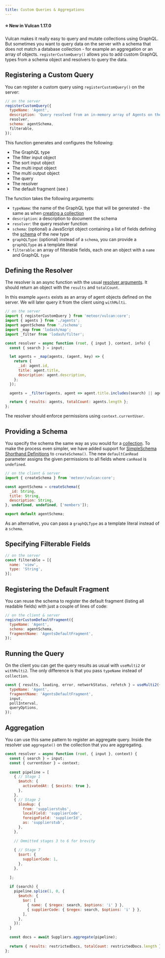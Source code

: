 ```yaml
---
title: Custom Queries & Aggregations
---
```


#### ⭐️ New in Vulcan 1.17.0

Vulcan makes it really easy to query and mutate collections using GraphQL. But sometimes you want to query data on the server with a schema that does not match a database collection - for example an aggregation or an array of objects. `registerCustomQuery()` allows you to add custom GraphQL types from a schema object and resolvers to query the data.

## Registering a Custom Query

You can register a custom query using `registerCustomQuery()` on the server:

```js
// on the server
registerCustomQuery({
  typeName: 'Agent',
  description: 'Query resolved from an in-memory array of Agents on the server',
  resolver,
  schema: agentSchema,
  filterable,
});
```

This function generates and configures the following:

 * The GraphQL type
 * The filter input object
 * The sort input object
 * The multi input object
 * The multi output object
 * The query
 * The resolver
 * The default fragment (see )


The function takes the following arguments:

 * `typeName`: the name of the GraphQL type that will be generated - the same as when [creating a collection](/schemas.html#Creating-Collections)
 * `description`: a description to document the schema
 * `resolver`: the query resolver function
 * `schema`: (optional) a JavaScript object containing a list of fields defining the [schema](/schema-properties.html) of the new type
 * `graphQLType`: (optional) instead of a `schema`, you can provide a `graphQLType` as a template literal
 * `filterable`: an array of filterable fields, each one an object with a `name` and GraphQL `type`

## Defining the Resolver

The resolver is an async function with the usual [resolver arguments](https://www.apollographql.com/docs/apollo-server/data/resolvers/#resolver-arguments). It should return an object with the `results` and `totalCount`.

In this example `agents` exists as an array of agent objects defined on the server. We will later query it from the client using `withMulti`.

```js
// on the server
import { registerCustomQuery } from 'meteor/vulcan:core';
import { agents } from './agents';
import agentSchema from './schema';
import _map from 'lodash/map';
import _filter from 'lodash/filter';

const resolver = async function (root, { input }, context, info) {
  const { search } = input;

  let agents = _map(agents, (agent, key) => {
    return {
      _id: agent.id,
      title: agent.title,
      description: agent.description,
    };
  });

  agents = _filter(agents, agent => agent.title.includes(search) || agent.description.includes(search));

  return { results: agents, totalCount: agents.length };
};
```

The resolver should enforce permissions using `context.currentUser`.

## Providing a Schema

You specify the schema the same way as you would for a [collection](/schemas.html#Creating-Collections). To make the process even simpler, we have added support for [SimpleSchema Shorthand Definitions](https://github.com/aldeed/simpl-schema#shorthand-definitions) to `createSchema()`.
The new `defaultCanRead` parameter assigns the given permissions to all fields where `canRead` is `undefined`.

```js
// on the client & server
import { createSchema } from 'meteor/vulcan:core';

const agentSchema = createSchema({
  _id: String,
  title: String,
  description: String,
}, undefined, undefined, ['members']);

export default agentSchema;
```

As an alternative, you can pass a `graphQLType` as a template literal instead of a `schema`.

## Specifying Filterable Fields

```js
// on the server
const filterable = [{
  name: 'view',
  type: 'String',
}];
```

## Registering the Default Fragment

You can reuse the schema to register the default fragment (listing all readable fields) with just a couple of lines of code:

```js
// on the client & server
registerCustomDefaultFragment({
  typeName: 'Agent',
  schema: agentSchema,
  fragmentName: 'AgentsDefaultFragment',
});
```

## Running the Query

On the client you can get the query results as usual with `useMulti2` or `withMulti2`. The only difference is that you pass `typeName` instead of `collection`.
```js
const { results, loading, error, networkStatus, refetch } = useMulti2({ 
  typeName: 'Agent', 
  fragmentName: 'AgentsDefaultFragment',
  input, 
  pollInterval, 
  queryOptions,
});
```

## Aggregation

You can use this same pattern to register an aggregate query. Inside the resolver use `aggregate()` on the collection that you are aggregating.

```js
const resolver = async function (root, { input }, context) {
  const { search } = input;
  const { currentUser } = context;
  
  const pipeline = [
    { // Stage 1
      $match: {
        activatedAt: { $exists: true },
      },
    },
    { // Stage 2
      $lookup: {
        from: 'supplierstubs',
        localField: 'supplierCode',
        foreignField: 'supplierId',
        as: 'supplierstub',
      },
    },
      
    // Ommitted stages 3 to 6 for brevity
    
    { // Stage 7
      $sort: {
        supplierCode: 1,
      },
    },
  
  ];
  
  if (search) {
    pipeline.splice(1, 0, {
      $match: {
        $or: [
          { name: { $regex: search, $options: 'i' } },
          { supplierCode: { $regex: search, $options: 'i' } },
        ],
      },
    });
  }
  
  const docs = await Suppliers.aggregate(pipeline);
  
  return { results: restrictedDocs, totalCount: restrictedDocs.length };
};
```
